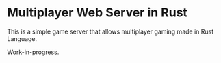 # Multiplayer Web Server in Rust
This is a simple game server that allows multiplayer gaming made in Rust Language.

Work-in-progress.
